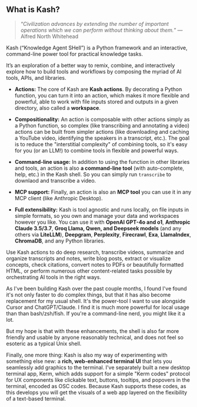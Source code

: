 ## What is Kash?

> “*Civilization advances by extending the number of important operations which we can
> perform without thinking about them.*” —Alfred North Whitehead

Kash (“Knowledge Agent SHell”) is a Python framework and an interactive, command-line
power tool for practical knowledge tasks.

It’s an exploration of a better way to remix, combine, and interactively explore how to
build tools and workflows by composing the myriad of AI tools, APIs, and libraries.

- **Actions:** The core of Kash are **Kash actions**. By decorating a Python function,
  you can turn it into an action, which makes it more flexible and powerful, able to
  work with file inputs stored and outputs in a given directory, also called a
  **workspace**.

- **Compositionality:** An action is composable with other actions simply as a Python
  function, so complex (like transcribing and annotating a video) actions can be built
  from simpler actions (like downloading and caching a YouTube video, identifying the
  speakers in a transcript, etc.). The goal is to reduce the "interstitial complexity"
  of combining tools, so it's easy for you (or an LLM!) to combine tools in flexible and
  powerful ways.

- **Command-line usage:** In addition to using the function in other libraries and
  tools, an action is also **a command-line tool** (with auto-complete, help, etc.)
  in the Kash shell. So you can simply run `transcribe` to downlaod and transcribe a
  video.

- **MCP support:** Finally, an action is also an **MCP tool** you can use it in any MCP
  client (like Anthropic Desktop).

- **Full extensibility:** Kash is tool agnostic and runs locally, on file inputs in
  simple formats, so you own and manage your data and workspaces however you like.
  You can use it with **OpenAI GPT-4o and o1**, **Anthropic Claude 3.5/3.7**, **Groq
  Llama, Qwen, and Deepseek models** (and any others via **LiteLLM**), **Deepgram**,
  **Perplexity**, **Firecrawl**, **Exa**, **LlamaIndex**, **ChromaDB**, and any Python
  libraries.

Use Kash actions to do deep research, transcribe videos, summarize and organize
transcripts and notes, write blog posts, extract or visualize concepts, check citations,
convert notes to PDFs or beautifully formatted HTML, or perform numerous other
content-related tasks possible by orchestrating AI tools in the right ways.

As I've been building Kash over the past couple months, I found I've found it's not only
faster to do complex things, but that it has also become replacement for my usual shell.
It's the power-tool I want to use alongside Cursor and ChatGPT/Claude.
I find it is much more powerful for local usage than than bash/zsh/fish.
If you're a command-line nerd, you might like it a lot.

But my hope is that with these enhancements, the shell is also far more friendly and
usable by anyone reasonably technical, and does not feel so esoteric as a typical Unix
shell.

Finally, one more thing: Kash is also my way of experimenting with something else new: a
**rich, web-enhanced terminal UI** that lets you seamlessly add graphics to the
terminal. I've separately built a new desktop terminal app, Kerm, which adds support for
a simple "Kerm codes" protocol for UX components like clickable text, buttons, tooltips,
and popovers in the terminal, encoded as OSC codes.
Because Kash supports these codes, as this develops you will get the visuals of a web
app layered on the flexibility of a text-based terminal.
